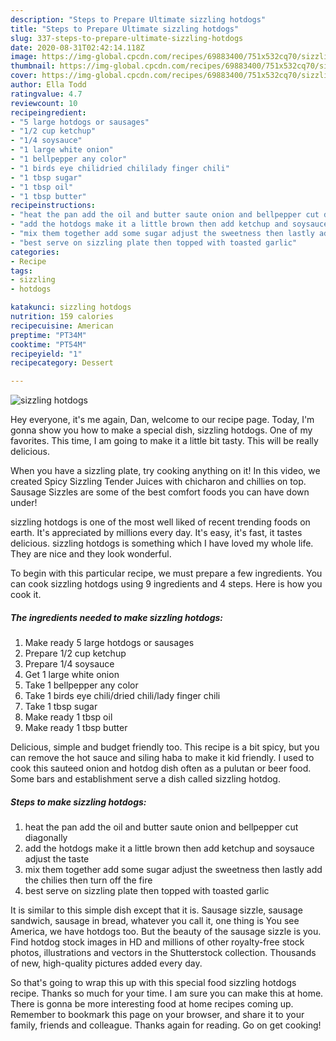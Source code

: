 ```yaml
---
description: "Steps to Prepare Ultimate sizzling hotdogs"
title: "Steps to Prepare Ultimate sizzling hotdogs"
slug: 337-steps-to-prepare-ultimate-sizzling-hotdogs
date: 2020-08-31T02:42:14.118Z
image: https://img-global.cpcdn.com/recipes/69883400/751x532cq70/sizzling-hotdogs-recipe-main-photo.jpg
thumbnail: https://img-global.cpcdn.com/recipes/69883400/751x532cq70/sizzling-hotdogs-recipe-main-photo.jpg
cover: https://img-global.cpcdn.com/recipes/69883400/751x532cq70/sizzling-hotdogs-recipe-main-photo.jpg
author: Ella Todd
ratingvalue: 4.7
reviewcount: 10
recipeingredient:
- "5 large hotdogs or sausages"
- "1/2 cup ketchup"
- "1/4 soysauce"
- "1 large white onion"
- "1 bellpepper any color"
- "1 birds eye chilidried chililady finger chili"
- "1 tbsp sugar"
- "1 tbsp oil"
- "1 tbsp butter"
recipeinstructions:
- "heat the pan add the oil and butter saute onion and bellpepper cut diagonally"
- "add the hotdogs make it a little brown then add ketchup and soysauce adjust the taste"
- "mix them together add some sugar adjust the sweetness then lastly add the chilies then turn off the fire"
- "best serve on sizzling plate then topped with toasted garlic"
categories:
- Recipe
tags:
- sizzling
- hotdogs

katakunci: sizzling hotdogs 
nutrition: 159 calories
recipecuisine: American
preptime: "PT34M"
cooktime: "PT54M"
recipeyield: "1"
recipecategory: Dessert

---
```



![sizzling hotdogs](https://img-global.cpcdn.com/recipes/69883400/751x532cq70/sizzling-hotdogs-recipe-main-photo.jpg)

Hey everyone, it's me again, Dan, welcome to our recipe page. Today, I'm gonna show you how to make a special dish, sizzling hotdogs. One of my favorites. This time, I am going to make it a little bit tasty. This will be really delicious.

When you have a sizzling plate, try cooking anything on it! In this video, we created Spicy Sizzling Tender Juices with chicharon and chillies on top. Sausage Sizzles are some of the best comfort foods you can have down under!

sizzling hotdogs is one of the most well liked of recent trending foods on earth. It's appreciated by millions every day. It's easy, it's fast, it tastes delicious. sizzling hotdogs is something which I have loved my whole life. They are nice and they look wonderful.


To begin with this particular recipe, we must prepare a few ingredients. You can cook sizzling hotdogs using 9 ingredients and 4 steps. Here is how you cook it.

<!--inarticleads1-->

##### The ingredients needed to make sizzling hotdogs:

1. Make ready 5 large hotdogs or sausages
1. Prepare 1/2 cup ketchup
1. Prepare 1/4 soysauce
1. Get 1 large white onion
1. Take 1 bellpepper any color
1. Take 1 birds eye chili/dried chili/lady finger chili
1. Take 1 tbsp sugar
1. Make ready 1 tbsp oil
1. Make ready 1 tbsp butter


Delicious, simple and budget friendly too. This recipe is a bit spicy, but you can remove the hot sauce and siling haba to make it kid friendly. I used to cook this sauteed onion and hotdog dish often as a pulutan or beer food. Some bars and establishment serve a dish called sizzling hotdog. 

<!--inarticleads2-->

##### Steps to make sizzling hotdogs:

1. heat the pan add the oil and butter saute onion and bellpepper cut diagonally
1. add the hotdogs make it a little brown then add ketchup and soysauce adjust the taste
1. mix them together add some sugar adjust the sweetness then lastly add the chilies then turn off the fire
1. best serve on sizzling plate then topped with toasted garlic


It is similar to this simple dish except that it is. Sausage sizzle, sausage sandwich, sausage in bread, whatever you call it, one thing is You see America, we have hotdogs too. But the beauty of the sausage sizzle is you. Find hotdog stock images in HD and millions of other royalty-free stock photos, illustrations and vectors in the Shutterstock collection. Thousands of new, high-quality pictures added every day. 

So that's going to wrap this up with this special food sizzling hotdogs recipe. Thanks so much for your time. I am sure you can make this at home. There is gonna be more interesting food at home recipes coming up. Remember to bookmark this page on your browser, and share it to your family, friends and colleague. Thanks again for reading. Go on get cooking!

